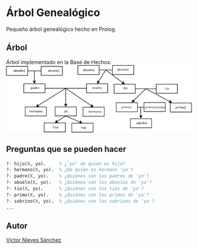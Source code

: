 # Árbol Genealógico
Pequeño árbol genealógico hecho en Prolog.

## Árbol
Árbol implementado en la Base de Hechos:
![Árbol Genealógico de ejemplo](/doc/arbol.png)

## Preguntas que se pueden hacer
```Prolog
?- hijo(X, yo).		% ¿'yo' de quién es hijo?
?- hermano(X, yo).	% ¿De quién es hermano 'yo'?
?- padre(X, yo).	% ¿Quiénes son los padres de 'yo'?
?- abuelo(X, yo).	% ¿Quiénes son los abuelos de 'yo'?
?- tio(X, yo).		% ¿Quiénes son los tios de 'yo'?
?- primo(X, yo).	% ¿Quiénes son los primos de 'yo'?
?- sobrino(X, yo).	% ¿Quiénes son los sobrinos de 'yo'?
...
```
## Autor
[Victor Nieves Sánchez](https://twitter.com/VictorNS69)

